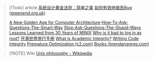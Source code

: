 > [!Todo] article
>[系统设计黄金法则：简单之美](https://blog.sciencenet.cn/blog-414166-562616.html) 
>[如何有效地报告Bug (greenend.org.uk)](https://www.chiark.greenend.org.uk/~sgtatham/bugs-cn.html)
> 
> [A New Golden Age for Computer Architecture](files/papers/golden_age.pdf#page=1&selection=50,0,53,12)
> [How-To-Ask-Questions-The-Smart-Way](https://github.com/ryanhanwu/How-To-Ask-Questions-The-Smart-Way/blob/main/README-zh_CN.md)
> [Stop-Ask-Questions-The-Stupid-Ways](https://github.com/tangx/Stop-Ask-Questions-The-Stupid-Ways/blob/master/README.md)
> [Lessons Learned from 30 Years of MINIX](https://cacm.acm.org/research/lessons-learned-from-30-years-of-minix/)
   [Why is it bad to log in as root?](https://askubuntu.com/questions/16178/why-is-it-bad-to-log-in-as-root)
> [开源世界旅行手册](https://i.linuxtoy.org/docs/guide/index.html)
> [What is Academic Integrity?](https://integrity.mit.edu/)
> [Writing Code Integrity](https://integrity.mit.edu/handbook/writing-code)
> [Premature Optimization (c2.com)](https://wiki.c2.com/?PrematureOptimization)
> [Books (brendangregg.com)](https://www.brendangregg.com/books.html)

> [!NOTE] Wiki
> [Unix philosophy - Wikipedia](https://en.wikipedia.org/wiki/Unix_philosophy)